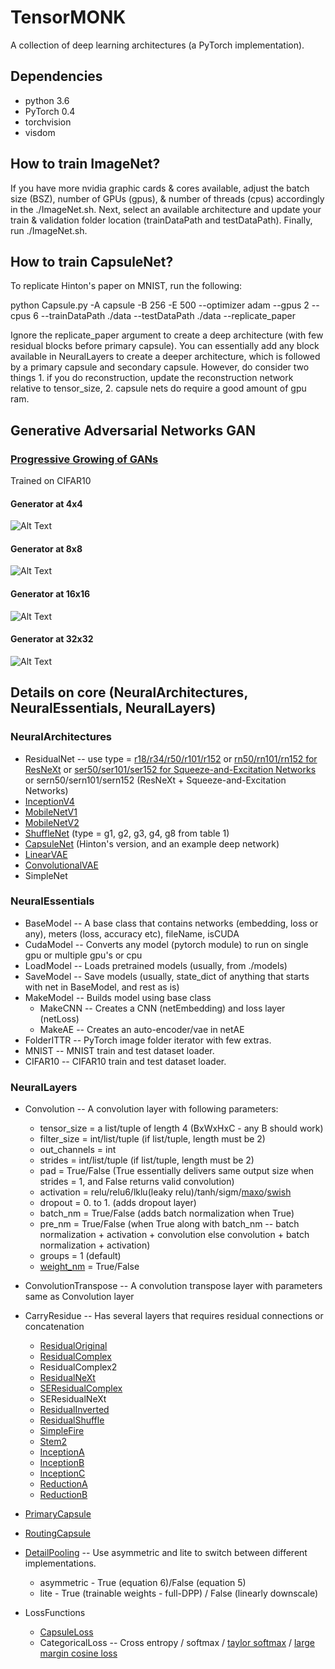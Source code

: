 # TensorMONK

A collection of deep learning architectures (a PyTorch implementation).

## Dependencies
* python 3.6
* PyTorch 0.4
* torchvision
* visdom

## How to train ImageNet?

If you have more nvidia graphic cards & cores available, adjust the batch size (BSZ), number of GPUs (gpus), & number of threads (cpus) accordingly in the ./ImageNet.sh. Next, select an available architecture and update your train & validation folder location (trainDataPath and testDataPath). Finally, run ./ImageNet.sh.

## How to train CapsuleNet?

To replicate Hinton's paper on MNIST, run the following:

python Capsule.py -A capsule -B 256 -E 500 --optimizer adam --gpus 2 --cpus 6 --trainDataPath ./data --testDataPath ./data --replicate_paper

Ignore the replicate_paper argument to create a deep architecture (with few residual blocks before primary capsule). You can essentially add any block available in NeuralLayers to create a deeper architecture, which is followed by a primary capsule and secondary capsule. However, do consider two things 1. if you do reconstruction, update the reconstruction network relative to tensor_size, 2. capsule nets do require a good amount of gpu ram.

## Generative Adversarial Networks GAN

### [Progressive Growing of GANs](https://arxiv.org/pdf/1710.10196.pdf)

Trained on CIFAR10
#### Generator at 4x4
![Alt Text](https://github.com/tensor46/TensorMONK/models/pggan-cifar10-level1.gif)
#### Generator at 8x8
![Alt Text](https://github.com/tensor46/TensorMONK/models/pggan-cifar10-level2.gif)
#### Generator at 16x16
![Alt Text](https://github.com/tensor46/TensorMONK/models/pggan-cifar10-level3.gif)
#### Generator at 32x32
![Alt Text](https://github.com/tensor46/TensorMONK/models/pggan-cifar10-level4.gif)

## Details on core (NeuralArchitectures, NeuralEssentials, NeuralLayers)

### NeuralArchitectures
* ResidualNet -- use type = [r18/r34/r50/r101/r152](https://arxiv.org/pdf/1512.03385.pdf) or [rn50/rn101/rn152 for ResNeXt](https://arxiv.org/pdf/1611.05431.pdf) or [ser50/ser101/ser152 for Squeeze-and-Excitation Networks](https://arxiv.org/pdf/1709.01507.pdf) or sern50/sern101/sern152 (ResNeXt + Squeeze-and-Excitation Networks)
* [InceptionV4](https://arxiv.org/pdf/1602.07261.pdf)
* [MobileNetV1](https://arxiv.org/pdf/1704.04861.pdf)
* [MobileNetV2](https://arxiv.org/pdf/1801.04381.pdf)
* [ShuffleNet](https://arxiv.org/pdf/1707.01083.pdf) (type = g1, g2, g3, g4, g8 from table 1)
* [CapsuleNet](https://arxiv.org/pdf/1710.09829.pdf) (Hinton's version, and an example deep network)
* [LinearVAE](https://arxiv.org/pdf/1312.6114v10.pdf)
* [ConvolutionalVAE](https://arxiv.org/pdf/1312.6114v10.pdf)
* SimpleNet

### NeuralEssentials
* BaseModel -- A base class that contains networks (embedding, loss or any), meters (loss, accuracy etc), fileName, isCUDA
* CudaModel -- Converts any model (pytorch module) to run on single gpu or multiple gpu's or cpu
* LoadModel -- Loads pretrained models (usually, from ./models)
* SaveModel -- Save models (usually, state_dict of anything that starts with net in BaseModel, and rest as is)
* MakeModel -- Builds model using base class
  * MakeCNN -- Creates a CNN (netEmbedding) and loss layer (netLoss)
  * MakeAE -- Creates an auto-encoder/vae in netAE
* FolderITTR -- PyTorch image folder iterator with few extras.
* MNIST -- MNIST train and test dataset loader.
* CIFAR10 -- CIFAR10 train and test dataset loader.

### NeuralLayers

* Convolution -- A convolution layer with following parameters:
  * tensor_size = a list/tuple of length 4 (BxWxHxC - any B should work)
  * filter_size = int/list/tuple (if list/tuple, length must be 2)
  * out_channels = int
  * strides = int/list/tuple (if list/tuple, length must be 2)
  * pad = True/False (True essentially delivers same output size when strides = 1, and False returns valid convolution)
  * activation = relu/relu6/lklu(leaky relu)/tanh/sigm/[maxo](https://arxiv.org/pdf/1302.4389.pdf)/[swish](https://arxiv.org/pdf/1710.05941v1.pdf)
  * dropout = 0. to 1. (adds dropout layer)
  * batch_nm = True/False (adds batch normalization when True)
  * pre_nm = True/False (when True along with batch_nm -- batch normalization + activation + convolution else convolution + batch normalization + activation)
  * groups = 1 (default)
  * [weight_nm](https://arxiv.org/pdf/1602.07868.pdf) = True/False

* ConvolutionTranspose -- A convolution transpose layer with parameters same as Convolution layer

* CarryResidue -- Has several layers that requires residual connections or concatenation
  * [ResidualOriginal](https://arxiv.org/pdf/1512.03385.pdf)
  * [ResidualComplex](https://arxiv.org/pdf/1512.03385.pdf)
  * ResidualComplex2
  * [ResidualNeXt](https://arxiv.org/pdf/1611.05431.pdf)
  * [SEResidualComplex](https://arxiv.org/pdf/1709.01507.pdf)
  * SEResidualNeXt
  * [ResidualInverted](https://arxiv.org/pdf/1801.04381.pdf)
  * [ResidualShuffle](https://arxiv.org/pdf/1707.01083.pdf)
  * [SimpleFire](https://arxiv.org/pdf/1602.07360.pdf)
  * [Stem2](https://arxiv.org/pdf/1602.07261.pdf)
  * [InceptionA](https://arxiv.org/pdf/1602.07261.pdf)
  * [InceptionB](https://arxiv.org/pdf/1602.07261.pdf)
  * [InceptionC](https://arxiv.org/pdf/1602.07261.pdf)
  * [ReductionA](https://arxiv.org/pdf/1602.07261.pdf)
  * [ReductionB](https://arxiv.org/pdf/1602.07261.pdf)

* [PrimaryCapsule](https://arxiv.org/pdf/1710.09829.pdf)
* [RoutingCapsule](https://arxiv.org/pdf/1710.09829.pdf)
* [DetailPooling](https://arxiv.org/pdf/1804.04076.pdf) -- Use asymmetric and lite to switch between different implementations.
  * asymmetric - True (equation 6)/False (equation 5)
  * lite - True (trainable weights - full-DPP) / False (linearly downscale)

* LossFunctions
  * [CapsuleLoss](https://arxiv.org/pdf/1710.09829.pdf)
  * CategoricalLoss -- Cross entropy / softmax / [taylor softmax](https://arxiv.org/pdf/1511.05042.pdf) / [large margin cosine loss](https://arxiv.org/pdf/1801.09414.pdf)
